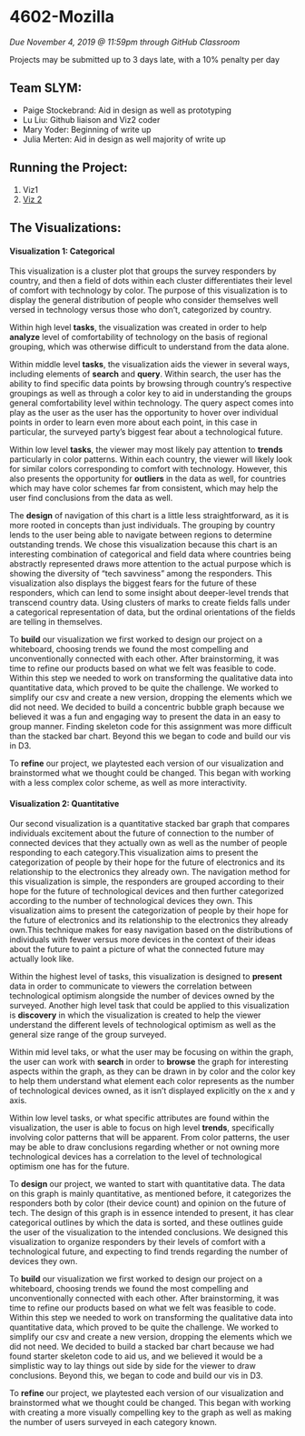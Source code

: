 # 4602-Mozilla
*Due November 4, 2019 @ 11:59pm through GitHub Classroom*

Projects may be submitted up to 3 days late, with a 10% penalty per day
## Team SLYM:
<ul>
  <li>Paige Stockebrand: Aid in design as well as prototyping</li>
  <li>Lu Liu: Github liaison and Viz2 coder</li>
  <li>Mary Yoder: Beginning of write up</li>
  <li>Julia Merten: Aid in design as well majority of write up</li>
</ul>

## Running the Project:
<ol>
  <li>Viz1</li>
  <li><a href="https://info-4602-5602.github.io/project-1-mozilla-slym/d3/quantitative.html" target="_blank">Viz 2</a></li>
</ol>

## The Visualizations:
#### Visualization 1: Categorical
This visualization is a cluster plot that groups the survey responders by country, and then a field of dots within each cluster differentiates their level of comfort with technology by color. The purpose of this visualization is to display the general distribution of people who consider themselves well versed in technology versus those who don’t, categorized by country. 

Within high level __tasks__, the visualization was created in order to help __analyze__ level of comfortability of technology on the basis of regional grouping, which was otherwise difficult to understand from the data alone. 

Within middle level __tasks__, the visualization aids the viewer in several ways, including elements of __search__ and __query__. Within search, the user has the ability to find specific data points by browsing through country’s respective groupings as well as through a color key to aid in understanding the groups general comfortability level within technology. The query aspect comes into play as the user as the user has the opportunity to hover over individual points in order to learn even more about each point, in this case in particular, the surveyed party’s biggest fear about a technological future. 

Within low level __tasks__, the viewer may most likely pay attention to __trends__ particularly in color patterns. Within each country, the viewer will likely look for similar colors corresponding to comfort with technology. However, this also presents the opportunity for __outliers__ in the data as well, for countries which may have color schemes far from consistent, which may help the user find conclusions from the data as well.

The __design__ of navigation of this chart is a little less straightforward, as it is more rooted in concepts than just individuals. The grouping by country lends to the user being able to navigate between regions to determine outstanding trends. We chose this visualization because this chart is an interesting combination of categorical and field data where countries being abstractly represented draws more attention to the actual purpose which is showing the diversity of “tech savviness” among the responders. This visualization also displays the biggest fears for the future of these responders, which can lend to some insight about deeper-level trends that transcend country data. Using clusters of marks to create fields falls under a categorical representation of data, but the ordinal orientations of the fields are telling in themselves. 

To __build__ our visualization we first worked to design our project on a whiteboard, choosing trends we found the most compelling and unconventionally connected with each other. After brainstorming, it was time to refine our products based on what we felt was feasible to code.  Within this step we needed to work on transforming the qualitative data into quantitative data, which proved to be quite the challenge. We worked to simplify our csv and create a new version, dropping the elements which we did not need. We decided to build a concentric bubble graph because we believed it was a fun and engaging way to present the data in an easy to group manner. Finding skeleton code for this assignment was more difficult than the stacked bar chart. Beyond this we began to code and build our vis in D3.

To __refine__ our project, we playtested each version of our visualization and brainstormed what we thought could be changed. This began with working with a less complex color scheme, as well as more interactivity. 


#### Visualization 2: Quantitative
Our second visualization is a quantitative stacked bar graph that compares individuals excitement about the future of connection to the number of connected devices that they actually own as well as the number of people responding to each category.This visualization aims to present the categorization of people by their hope for the future of electronics and its relationship to the electronics they already own. The navigation method for this visualization is simple, the responders are grouped according to their hope for the future of technological devices and then further categorized according to the number of technological devices they own. This visualization aims to present the categorization of people by their hope for the future of electronics and its relationship to the electronics they already own.This technique makes for easy navigation based on the distributions of individuals with fewer versus more devices in the context of their ideas about the future to paint a picture of what the connected future may actually look like. 

Within the highest level of tasks, this visualization is designed to __present__ data in order to communicate to viewers the correlation between technological optimism alongside the number of devices owned by the surveyed. Another high level task that could be applied to this visualization is __discovery__ in which the visualization is created to help the viewer understand the different levels of technological optimism as well as the general size range of the group surveyed.

Within mid level taks, or what the user may be focusing on within the graph, the user can work with __search__ in order to __browse__ the graph for interesting aspects within the graph, as they can be drawn in by color and the color key to help them understand what element each color represents as the number of technological devices owned, as it isn’t displayed explicitly on the x and y axis. 

Within low level tasks, or what specific attributes are found within the visualization, the user is able to focus on high level __trends__, specifically involving color patterns that will be apparent. From color patterns, the user may be able to draw conclusions regarding whether or not owning more technological devices has a correlation to the level of technological optimism one has for the future. 

To __design__ our project, we wanted to start with quantitative data. The data on this graph is mainly quantitative, as mentioned before, it categorizes the responders both by color (their device count) and opinion on the future of tech. The design of this graph is in essence intended to present, it has clear categorical outlines by which the data is sorted, and these outlines guide the user of the visualization to the intended conclusions. We designed this visualization to organize responders by their levels of comfort with a technological future, and expecting to find trends regarding the number of devices they own.

To __build__ our visualization we first worked to design our project on a whiteboard, choosing trends we found the most compelling and unconventionally connected with each other. After brainstorming, it was time to refine our products based on what we felt was feasible to code. Within this step we needed to work on transforming the qualitative data into quantitative data, which proved to be quite the challenge. We worked to simplify our csv and create a new version, dropping the elements which we did not need. We decided to build a stacked bar chart because we had found starter skeleton code to aid us, and we believed it would be a simplistic way to lay things out side by side for the viewer to draw  conclusions. Beyond this, we began to code and build our vis in D3. 

To __refine__ our project, we playtested each version of our visualization and brainstormed what we thought could be changed. This began with working with creating a more visually compelling key to the graph as well as making the number of users surveyed in each category known.
